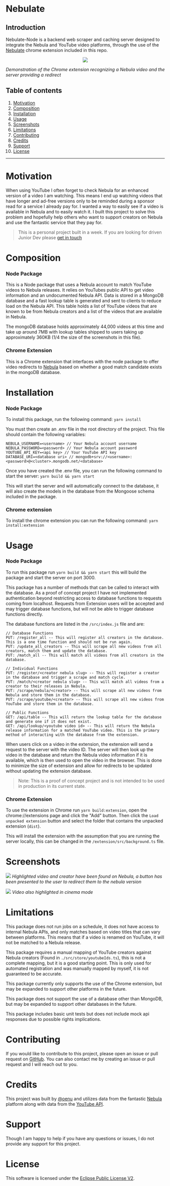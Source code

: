 # Nebulate
## Introduction

Nebulate-Node is a backend web scraper and caching server designed to integrate the Nebula and YouTube video platforms, through the use of the [Nebulate](https://github.com/oenu/Nebulate/tree/main/extension) chrome extension included in this repo.



<p align="center">
  <img src="https://user-images.githubusercontent.com/51684443/176912666-f47000a9-439c-41cf-9ae9-fd4de93b8092.gif">
</p>

*Demonstration of the Chrome extension recognizing a Nebula video and the server providing a redirect*

## Table of contents

1. [Motivation](#motivation)
2. [Composition](#composition)
3. [Installation](#installation)
4. [Usage](#usage)
5. [Screenshots](#screenshots)
6. [Limitations](#limitations)
7. [Contributing](#contributing)
8. [Credits](#credits)
9. [Support](#support)
10. [License](#license)

---

# Motivation

<!-- Why did I make this -->

When using YouTube I often forget to check Nebula for an enhanced version of a video I am watching. This means I end up watching videos that have longer and ad-free versions only to be reminded during a sponsor read for a service I already pay for. I wanted a way to easily see if a video is available in Nebula and to easily watch it. I built this project to solve this problem and hopefully help others who want to support creators on Nebula and use the fantastic service that they pay for. 

> This is a personal project built in a week. If you are looking for driven Junior Dev please [get in touch](https://www.linkedin.com/in/adamnb)

# Composition

<!-- What is this package -->

### Node Package
This is a Node package that uses a Nebula account to match YouTube videos to Nebula releases. It relies on YouTubes public API to get video information and an undocumented Nebula API. Data is stored in a MongoDB database and a fast lookup table is generated and sent to clients to reduce load on the Nebula API. This table holds a list of YouTube videos that are known to be from Nebula creators and a list of the videos that are available in Nebula.

The mongoDB database holds approximately 44,000 videos at this time and take up around 7MB with lookup tables shipped to users taking up approximately 360KB (1/4 the size of the screenshots in this file).

### Chrome Extension
This is a Chrome extension that interfaces with the node package to offer video redirects to [Nebula](https://nebula.app/) based on whether a good match candidate exists in the mongoDB database.


# Installation

 <!-- How to install -->

### Node Package

To install this package, run the following command: `yarn install`

You must then create an .env file in the root directory of the project. This file should contain the following variables:

```
NEBULA_USERNAME=<username> // Your Nebula account username
NEBULA_PASSWORD=<password> // Your Nebula account password
YOUTUBE_API_KEY=<api key> // Your YouTube API key
DATABASE_URI=<database uri> // mongodb+srv://<username>:<password>@<cluster>.mongodb.net/<database>
```

Once you have created the .env file, you can run the following command to start the server: `yarn build && yarn start`

This will start the server and will automatically connect to the database, it will also create the models in the database from the Mongoose schema included in the package.

### Chrome extension

To install the chrome extension you can run the following command: `yarn install:extension`

# Usage

 <!-- How to use this package -->
### Node Package
To run this package run `yarn build && yarn start` this will build the package and start the server on port 3000.

This package has a number of methods that can be called to interact with the database. As a proof of concept project I have not implemented authentication beyond restricting access to database functions to requests coming from localhost. Requests from Extension users will be accepted and may trigger database functions, but will not be able to trigger database functions directly.

The database functions are listed in the `/src/index.js` file and are:
```
// Database Functions
PUT: /register_all -- This will register all creators in the database. This is a one time function and should not be run again.
PUT: /update_all_creators -- This will scrape all new videos from all creators, match them and update the database.
PUT: /match_all -- This will match all videos from all creators in the database.

// Individual Functions
PUT: /register/<creator nebula slug> -- This will register a creator in the database and trigger a scrape and match cycle.
PUT: /match/<creator nebula slug> -- This will match all videos from a creator to their releases in Nebula.
PUT: /scrape/nebula/<creator> -- This will scrape all new videos from Nebula and store them in the database.
PUT: /scrape/youtube/<creator> -- This will scrape all new videos from YouTube and store them in the database.

// Public Functions
GET: /api/table -- This will return the lookup table for the database and generate one if it does not exist.
GET: /api/lookup/<youtube video id> -- This will return the Nebula release information for a matched YouTube video. This is the primary method of interacting with the database from the extension.
```


When users click on a video in the extension, the extension will send a request to the server with the video ID. The server will then look up the video in the database and return the Nebula video information if it is available, which is then used to open the video in the browser. This is done to minimize the size of extension and allow for redirects to be updated without updating the extension database.

> Note: This is a proof of concept project and is not intended to be used in production in its current state.

### Chrome Extension
To use the extension in Chrome run `yarn build:extension`, open the chrome://extensions page and click the "Add" button. Then click the `Load unpacked extension` button and select the folder that contains the unpacked extension (`dist`).

This will install the extension with the assumption that you are running the server locally, this can be changed in the `/extension/src/background.ts` file.


# Screenshots

![](screenshots/matched_nebula_video.png)
*Highlighted video and creator have been found on Nebula, a button has been presented to the user to redirect them to the nebula version*


![](screenshots/matched_nebula_video_cinema.png)
*Video also highlighted in cinema mode*
# Limitations

 <!-- How this package is limited -->

This package does not run jobs on a schedule, it does not have access to internal Nebula APIs, and only matches based on video titles that can vary between platforms. This means that if a video is renamed on YouTube, it will not be matched to a Nebula release.

This package requires a manual mapping of YouTube creators against Nebula creators (Found in `./src/store/youtubeIds.ts`), this is not a complete mapping, but it is a good starting point. This is only used for automated registration and was manually mapped by myself, it is not guaranteed to be accurate.

This package currently only supports the use of the Chrome extension, but may be expanded to support other platforms in the future.

This package does not support the use of a database other than MongoDB, but may be expanded to support other databases in the future.

This package includes basic unit tests but does not include mock api responses due to possible rights implications.

# Contributing

<!-- How to contribute to this project -->

If you would like to contribute to this project, please open an issue or pull request on [GitHub](https://github.com/oenu/Nebulate). You can also contact me by creating an issue or pull request and I will reach out to you.

# Credits

This project was built by [@oenu](https://github.com/oenu) and utilizes data from the fantastic [Nebula](https://nebula.app/) platform along with data from the [YouTube API](https://developers.google.com/youtube/v3/).

# Support

Though I am happy to help if you have any questions or issues, I do not provide any support for this project.

# License

This software is licensed under the [Eclipse Public License V2](LICENSE).
